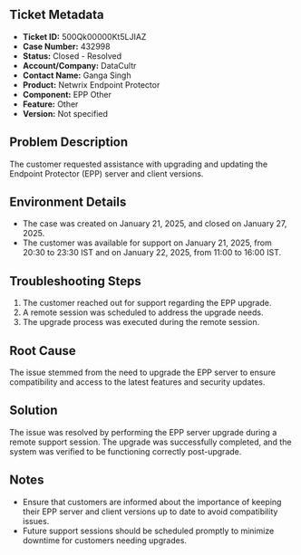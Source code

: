 ## Ticket Metadata
- **Ticket ID:** 500Qk00000Kt5LJIAZ
- **Case Number:** 432998
- **Status:** Closed - Resolved
- **Account/Company:** DataCultr
- **Contact Name:** Ganga Singh
- **Product:** Netwrix Endpoint Protector
- **Component:** EPP Other
- **Feature:** Other
- **Version:** Not specified

## Problem Description
The customer requested assistance with upgrading and updating the Endpoint Protector (EPP) server and client versions.

## Environment Details
- The case was created on January 21, 2025, and closed on January 27, 2025.
- The customer was available for support on January 21, 2025, from 20:30 to 23:30 IST and on January 22, 2025, from 11:00 to 16:00 IST.

## Troubleshooting Steps
1. The customer reached out for support regarding the EPP upgrade.
2. A remote session was scheduled to address the upgrade needs.
3. The upgrade process was executed during the remote session.

## Root Cause
The issue stemmed from the need to upgrade the EPP server to ensure compatibility and access to the latest features and security updates.

## Solution
The issue was resolved by performing the EPP server upgrade during a remote support session. The upgrade was successfully completed, and the system was verified to be functioning correctly post-upgrade.

## Notes
- Ensure that customers are informed about the importance of keeping their EPP server and client versions up to date to avoid compatibility issues.
- Future support sessions should be scheduled promptly to minimize downtime for customers needing upgrades.